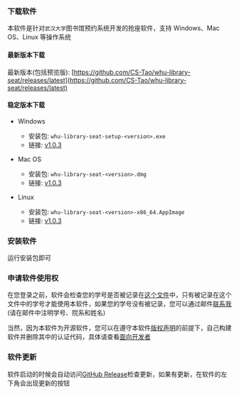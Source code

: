 ### 下载软件

本软件是针对`武汉大学`图书馆预约系统开发的抢座软件，支持 Windows、Mac OS、Linux 等操作系统

#### 最新版本下载

最新版本(包括预览版): [https://github.com/CS-Tao/whu-library-seat/releases/latest](https://github.com/CS-Tao/whu-library-seat/releases/latest)

#### 稳定版本下载

- Windows
    - 安装包: `whu-library-seat-setup-<version>.exe`
    - 链接: [v1.0.3](https://github.com/CS-Tao/whu-library-seat/releases/download/v1.0.3/whu-library-seat-setup-1.0.3.exe)

- Mac OS
    - 安装包: `whu-library-seat-<version>.dmg`
    - 链接: [v1.0.3](https://github.com/CS-Tao/whu-library-seat/releases/download/v1.0.3/whu-library-seat-1.0.3.dmg)

- Linux
    - 安装包: `whu-library-seat-<version>-x86_64.AppImage`
    - 链接: [v1.0.3](https://github.com/CS-Tao/whu-library-seat/releases/download/v1.0.3/whu-library-seat-1.0.3-x86_64.AppImage)

### 安装软件

运行安装包即可

### 申请软件使用权

在您登录之前，软件会检查您的学号是否被记录在[这个文件](https://github.com/CS-Tao/whu-library-seat/blob/user-validation/validation.json)中，只有被记录在这个文件中的学号才能使用本软件，如果您的学号没有被记录，您可以通过邮件[联系我](http://mail.qq.com/cgi-bin/qm_share?t=qm_mailme&email=whucstao@qq.com)(请在邮件中注明学号、院系和姓名)

当然，因为本软件为开源软件，您可以在遵守本软件[版权声明](https://github.com/CS-Tao/whu-library-seat/blob/master/README.md#版权声明)的前提下，自己构建软件并删除其中的认证代码，具体请查看[面向开发者](https://github.com/CS-Tao/whu-library-seat/blob/master/README.md#面向开发者)

### 软件更新

软件启动的时候会自动访问[GitHub Release](https://github.com/CS-Tao/whu-library-seat/releases/latest)检查更新，如果有更新，在软件的左下角会出现更新的按钮

